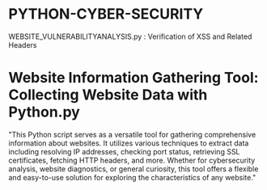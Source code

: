 # PYTHON-CYBER-SECURITY
WEBSITE_VULNERABILITYANALYSIS.py : Verification of XSS and Related Headers

# Website Information Gathering Tool: Collecting Website Data with Python.py

"This Python script serves as a versatile tool for gathering comprehensive information about websites. 
It utilizes various techniques to extract data including resolving IP addresses, checking port status, retrieving SSL certificates, fetching HTTP headers, and more. 
Whether for cybersecurity analysis, website diagnostics, or general curiosity, this tool offers a flexible and easy-to-use solution for exploring the characteristics of any website."
